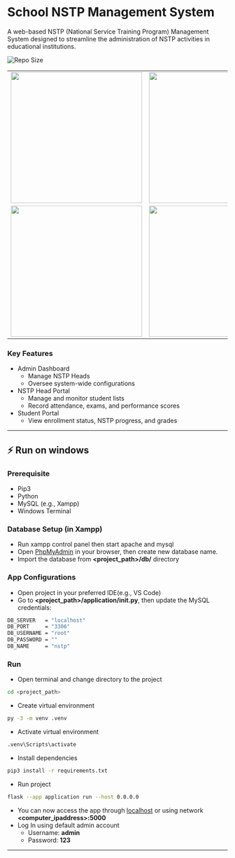 # School NSTP Management System

A web-based NSTP (National Service Training Program) Management System designed to streamline the administration of NSTP activities in educational institutions.

![Repo Size](https://img.shields.io/github/repo-size/whoisdmathz/capstone-ug-2024-nstp-management.svg)

<table>
  <tr>
    <td><img src="https://github.com/user-attachments/assets/26665b60-6980-424f-bc8e-f05e855b1203" width="300"/></td>
    <td><img src="https://github.com/user-attachments/assets/87512a4b-d488-4691-9e17-b148e9bc5040" width="300"/></td>
  </tr>
  <tr>
    <td><img src="https://github.com/user-attachments/assets/47c65522-22e1-46d3-bd69-7ed14fcf0e06" width="300"/></td>
    <td><img src="https://github.com/user-attachments/assets/a9af9efc-7884-4d0b-96b5-ea11ab4eb604" width="300"/></td>
  </tr>
</table>

### Key Features 
- Admin Dashboard
    - Manage NSTP Heads
    - Oversee system-wide configurations
- NSTP Head Portal
    - Manage and monitor student lists
    - Record attendance, exams, and performance scores
- Student Portal
    - View enrollment status, NSTP progress, and grades

--- 

## ⚡ Run on windows

### Prerequisite
- Pip3 
- Python
- MySQL (e.g., Xampp)
- Windows Terminal

### Database Setup (in Xampp)
- Run xampp control panel then start apache and mysql
- Open [PhpMyAdmin](http://localhost/phpmyadmin/) in your browser, then create new database name.
- Import the database from **<project_path>/db/** directory

### App Configurations 
- Open project in your preferred IDE(e.g., VS Code)
- Go to **<project_path>/application/__init__.py**, then update the MySQL credentials:
```bash
DB_SERVER   = "localhost"
DB_PORT     = "3306"
DB_USERNAME = "root"
DB_PASSWORD = ""
DB_NAME     = "nstp"
```

### Run 
- Open terminal and change directory to the project
```bash
cd <project_path>
```
- Create virtual environment
```bash
py -3 -m venv .venv
```
- Activate virtual environment
```bash
.venv\Scripts\activate
```
- Install dependencies
```bash
pip3 install -r requirements.txt
```
- Run project
```bash
flask --app application run --host 0.0.0.0
```
- You can now access the app through [localhost](http://localhost:5000) or using network **<computer_ipaddress>:5000**
- Log In using default admin account
    - Username: **admin**
    - Password: **123**

---

